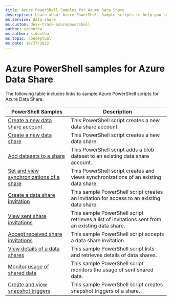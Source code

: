 ```yaml
---
title: Azure PowerShell Samples for Azure Data Share
description: Learn about Azure PowerShell Sample scripts to help you create and manage data shares in Azure Data Share. 
ms.service: data-share
ms.custom: devx-track-azurepowershell
author: sidontha
ms.author: sidontha
ms.topic: conceptual
ms.date: 10/27/2022
---
```


# Azure PowerShell samples for Azure Data Share

The following table includes links to sample Azure PowerShell scripts for Azure Data Share.

|PowerShell Samples|Description|
|---|---|
|[Create a new data share account](scripts/powershell/create-new-share-account-powershell.md)| This PowerShell script creates a new data share account. |
|[Create a new data share](scripts/powershell/create-new-share-powershell.md)| This PowerShell script creates a new data share. |
|[Add datasets to a share](scripts/powershell/add-datasets-powershell.md)| This PowerShell script adds a blob dataset to an existing data share account. |
|[Set and view synchronizations of a share](scripts/powershell/set-view-synchronizations-powershell.md)| This PowerShell script creates and views synchronizations of an existing data share. |
|[Create a data share invitation](scripts/powershell/create-share-invitation-powershell.md)| This sample PowerShell script creates an invitation for access to an existing data share. |
|[View sent share invitations](scripts/powershell/view-sent-invitations-powershell.md)| This sample PowerShell script retrieves a list of invitations sent from an existing data share. |
|[Accept received share invitations](scripts/powershell/accept-share-invitations-powershell.md)| This sample PowerShell script accepts a data share invitation|
|[View details of a data shares](scripts/powershell/view-share-details-powershell.md)| This sample PowerShell script lists and retrieves details of data shares. |
|[Monitor usage of shared data](scripts/powershell/monitor-usage-powershell.md)| This sample PowerShell script monitors the usage of sent shared data. |
|[Create and view snapshot triggers](scripts/powershell/create-view-trigger-powershell.md)| This sample PowerShell script creates snapshot triggers of a share.
